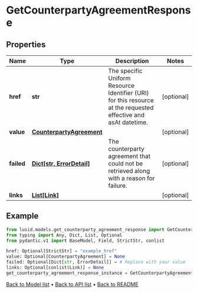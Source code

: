 # GetCounterpartyAgreementResponse

## Properties
Name | Type | Description | Notes
------------ | ------------- | ------------- | -------------
**href** | **str** | The specific Uniform Resource Identifier (URI) for this resource at the requested effective and asAt datetime. | [optional] 
**value** | [**CounterpartyAgreement**](CounterpartyAgreement.md) |  | [optional] 
**failed** | [**Dict[str, ErrorDetail]**](ErrorDetail.md) | The counterparty agreement that could not be retrieved along with a reason for failure. | [optional] 
**links** | [**List[Link]**](Link.md) |  | [optional] 
## Example

```python
from lusid.models.get_counterparty_agreement_response import GetCounterpartyAgreementResponse
from typing import Any, Dict, List, Optional
from pydantic.v1 import BaseModel, Field, StrictStr, conlist

href: Optional[StrictStr] = "example_href"
value: Optional[CounterpartyAgreement] = None
failed: Optional[Dict[str, ErrorDetail]] = # Replace with your value
links: Optional[conlist(Link)] = None
get_counterparty_agreement_response_instance = GetCounterpartyAgreementResponse(href=href, value=value, failed=failed, links=links)

```

[Back to Model list](../README.md#documentation-for-models) &#8226; [Back to API list](../README.md#documentation-for-api-endpoints) &#8226; [Back to README](../README.md)

